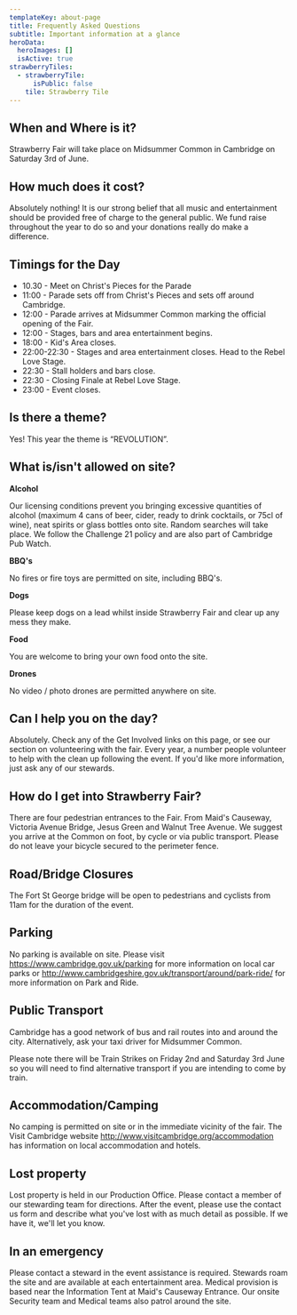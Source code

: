 ```yaml
---
templateKey: about-page
title: Frequently Asked Questions
subtitle: Important information at a glance
heroData:
  heroImages: []
  isActive: true
strawberryTiles:
  - strawberryTile:
      isPublic: false
    tile: Strawberry Tile
---
```

## When and Where is it?

Strawberry Fair will take place on Midsummer Common in Cambridge on Saturday 3rd of June. 

## How much does it cost?

Absolutely nothing! It is our strong belief that all music and entertainment should be provided free of charge to the general public. We fund raise throughout the year to do so and your donations really do make a difference.

## Timings for the Day

* 10.30 - Meet on Christ's Pieces for the Parade
* 11:00 - Parade sets off from Christ's Pieces and sets off around Cambridge.
* 12:00 - Parade arrives at Midsummer Common marking the official opening of the Fair.
* 12:00 - Stages, bars and area entertainment begins.
* 18:00 - Kid's Area closes.
* 22:00-22:30 - Stages and area entertainment closes. Head to the Rebel Love Stage.
* 22:30 - Stall holders and bars close.
* 22:30 - Closing Finale at Rebel Love Stage. 
* 23:00 - Event closes.

## Is there a theme?

Yes! This year the theme is “REVOLUTION”. 

## What is/isn't allowed on site?

**Alcohol**

Our licensing conditions prevent you bringing excessive quantities of alcohol (maximum 4 cans of beer, cider, ready to drink cocktails, or 75cl of wine), neat spirits or glass bottles onto site. Random searches will take place. We follow the Challenge 21 policy and are also part of Cambridge Pub Watch.

**BBQ's**

No fires or fire toys are permitted on site, including BBQ's.

**Dogs**

Please keep dogs on a lead whilst inside Strawberry Fair and clear up any mess they make.

**Food**

You are welcome to bring your own food onto the site.

**Drones**

No video / photo drones are permitted anywhere on site. 

## Can I help you on the day?

Absolutely. Check any of the Get Involved links on this page, or see our section on volunteering with the fair. Every year, a number people volunteer to help with the clean up following the event. If you'd like more information, just ask any of our stewards. 

## How do I get into Strawberry Fair?

There are four pedestrian entrances to the Fair. From Maid's Causeway, Victoria Avenue Bridge, Jesus Green and Walnut Tree Avenue. We suggest you arrive at the Common on foot, by cycle or via public transport. Please do not leave your bicycle secured to the perimeter fence.

## Road/Bridge Closures

The Fort St George bridge will be open to pedestrians and cyclists from 11am for the duration of the event.

## Parking

No parking is available on site. Please visit https://www.cambridge.gov.uk/parking for more information on local car parks or http://www.cambridgeshire.gov.uk/transport/around/park-ride/ for more information on Park and Ride.

## Public Transport

Cambridge has a good network of bus and rail routes into and around the city. Alternatively, ask your taxi driver for Midsummer Common.

Please note there will be Train Strikes on Friday 2nd and Saturday 3rd June so you will need to find alternative transport if you are intending to come by train.

## Accommodation/Camping

No camping is permitted on site or in the immediate vicinity of the fair. The Visit Cambridge website http://www.visitcambridge.org/accommodation has information on local accommodation and hotels.

## Lost property

Lost property is held in our Production Office. Please contact a member of our stewarding team for directions. After the event, please use the contact us form and describe what you've lost with as much detail as possible. If we have it, we'll let you know. 

## In an emergency

Please contact a steward in the event assistance is required. Stewards roam the site and are available at each entertainment area. Medical provision is based near the Information Tent at Maid's Causeway Entrance. Our onsite Security team and Medical teams also patrol around the site.
